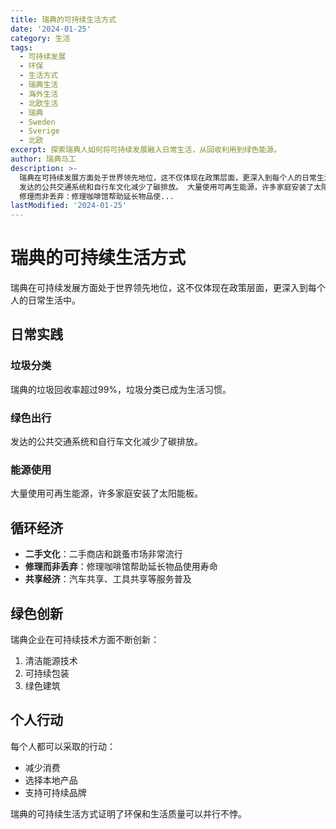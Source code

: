 ```yaml
---
title: 瑞典的可持续生活方式
date: '2024-01-25'
category: 生活
tags:
  - 可持续发展
  - 环保
  - 生活方式
  - 瑞典生活
  - 海外生活
  - 北欧生活
  - 瑞典
  - Sweden
  - Sverige
  - 北欧
excerpt: 探索瑞典人如何将可持续发展融入日常生活，从回收利用到绿色能源。
author: 瑞典马工
description: >-
  瑞典在可持续发展方面处于世界领先地位，这不仅体现在政策层面，更深入到每个人的日常生活中。 瑞典的垃圾回收率超过99%，垃圾分类已成为生活习惯。
  发达的公共交通系统和自行车文化减少了碳排放。 大量使用可再生能源，许多家庭安装了太阳能板。 - 二手文化：二手商店和跳蚤市场非常流行 -
  修理而非丢弃：修理咖啡馆帮助延长物品使...
lastModified: '2024-01-25'
---
```


# 瑞典的可持续生活方式

瑞典在可持续发展方面处于世界领先地位，这不仅体现在政策层面，更深入到每个人的日常生活中。

## 日常实践

### 垃圾分类

瑞典的垃圾回收率超过99%，垃圾分类已成为生活习惯。

### 绿色出行

发达的公共交通系统和自行车文化减少了碳排放。

### 能源使用

大量使用可再生能源，许多家庭安装了太阳能板。

## 循环经济

- **二手文化**：二手商店和跳蚤市场非常流行
- **修理而非丢弃**：修理咖啡馆帮助延长物品使用寿命
- **共享经济**：汽车共享、工具共享等服务普及

## 绿色创新

瑞典企业在可持续技术方面不断创新：

1. 清洁能源技术
2. 可持续包装
3. 绿色建筑

## 个人行动

每个人都可以采取的行动：

- 减少消费
- 选择本地产品
- 支持可持续品牌

瑞典的可持续生活方式证明了环保和生活质量可以并行不悖。

